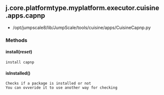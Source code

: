 <!-- toc -->
## j.core.platformtype.myplatform.executor.cuisine.apps.capnp

- /opt/jumpscale8/lib/JumpScale/tools/cuisine/apps/CuisineCapnp.py

### Methods

#### install(*reset*) 

```
install capnp

```

#### isInstalled() 

```
Checks if a package is installed or not
You can ovveride it to use another way for checking

```

